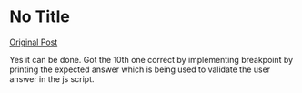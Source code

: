 # No Title

[Original Post](https://discourse.onlinedegree.iitm.ac.in/t/165959/130)

<p>Yes it can be done. Got the 10th one correct by implementing breakpoint by printing the expected answer which is being used to validate the user answer in the js script.</p>